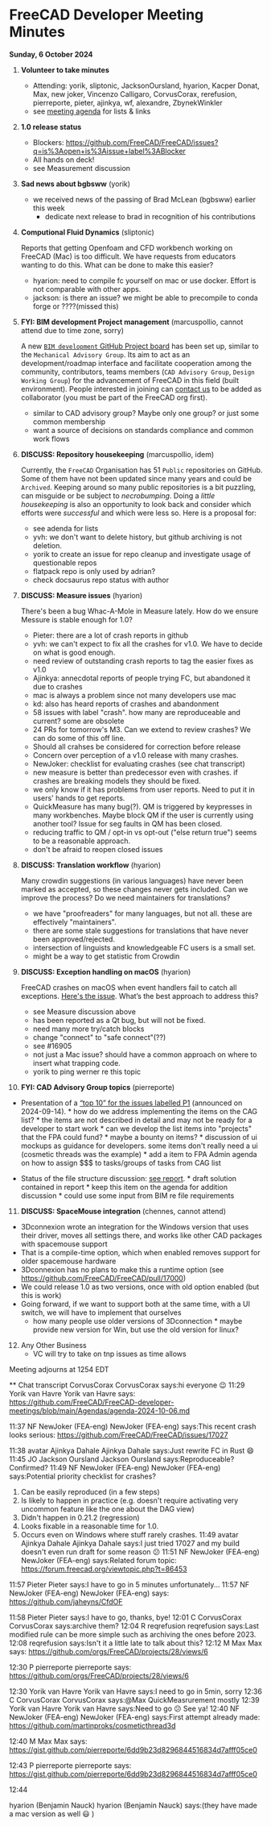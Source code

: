 # FreeCAD Developer Meeting Minutes

**Sunday, 6 October 2024**

1. **Volunteer to take minutes**
    * Attending: yorik, sliptonic, JacksonOursland, hyarion, Kacper Donat, Max, new joker, Vincenzo Calligaro, CorvusCorax, rerefusion,
     pierreporte, pieter, ajinkya, wf, alexandre, ZbynekWinkler
    * see [meeting agenda](https://github.com/FreeCAD/FreeCAD-developer-meetings/blob/main/Agendas/agenda-2024-10-06.md) for lists & links


2. **1.0 release status**

   - Blockers: https://github.com/FreeCAD/FreeCAD/issues?q=is%3Aopen+is%3Aissue+label%3ABlocker
   - All hands on deck!
   * see Measurement discussion


3. **Sad news about bgbsww** (yorik)
   * we received news of the passing of Brad McLean (bgbsww) earlier this week
        * dedicate next release to brad in recognition of his contributions


4. **Computional Fluid Dynamics** (sliptonic)

   Reports that getting Openfoam and CFD workbench working on FreeCAD (Mac) is too difficult.  We have requests from educators wanting to do this.  What can be done to make this easier?
    * hyarion: need to compile fc yourself on mac or use docker. Effort is not comparable with other apps.
    * jackson: is there an issue?  we might be able to precompile to conda forge or ????(missed this)


5. **FYI: BIM development Project management** (marcuspollio, cannot attend due to time zone, sorry)

   A new [`BIM development` GitHub Project board](https://github.com/orgs/FreeCAD/projects/31) has been set up, similar to the `Mechanical Advisory Group`. Its aim to act as an development/roadmap interface and facilitate cooperation among the community, contributors, teams members (`CAD Advisory Group`, `Design Working Group`) for the advancement of FreeCAD in this field (built environment). People interested in joining can [contact us](https://github.com/FreeCAD/FreeCAD/issues/16566) to be added as collaborator (you must be part of the FreeCAD org first).
    * similar to CAD advisory group?  Maybe only one group? or just some common membership
    * want a source of decisions on standards compliance and common work flows


6. **DISCUSS: Repository housekeeping** (marcuspollio, idem)

   Currently, the `FreeCAD` Organisation has 51 `Public` repositories on GitHub. Some of them have not been updated since many years and could be `Archived`. Keeping around so many public repositories is a bit puzzling, can misguide or be subject to *necrobumping*. Doing a *little housekeeping* is also an opportunity to look back and consider which efforts were *successful* and which were less so. Here is a proposal for:
    * see adenda for lists
    * yvh: we don't want to delete history, but github archiving is not deletion. 
    * yorik to create an issue for repo cleanup and investigate usage of questionable repos
    * flatpack repo is only used by adrian?
    * check docsaurus repo status with author


7. **DISCUSS: Measure issues** (hyarion)

   There's been a bug Whac-A-Mole in Measure lately. How do we ensure Messure is stable enough for 1.0?
    * Pieter: there are a lot of crash reports in github
    * yvh: we can't expect to fix all the crashes for v1.0.  We have to decide on what is good enough.
    * need review of outstanding crash reports to tag the easier fixes as v1.0
    * Ajinkya: annecdotal reports of people trying FC, but abandoned it due to crashes
    * mac is always a problem since not many developers use mac
    * kd: also has heard reports of crashes and abandonment
    * 58 issues with label "crash". how many are reproduceable and current?  some are obsolete
    * 24 PRs for tomorrow's M3. Can we extend to review crashes?  We can do some of this off line.
    * Should all crahses be considered for correction before release
    * Concern over perception of a v1.0 release with many crashes.
    * NewJoker: checklist for evaluating crashes (see chat transcript)
    * new measure is better than predecessor even with crashes.  if crashes are breaking models they should be fixed.
    * we only know if it has problems from user reports.  Need to put it in users' hands to get reports.
    * QuickMeasure has many bug(?).  QM is triggered by keypresses in many workbenches.  Maybe block QM if the user
      is currently using another tool?  Issue for seg faults in QM has been closed.
    * reducing traffic to QM / opt-in vs opt-out ("else return true") seems to be a reasonable approach.
    * don't be afraid to reopen closed issues
   

8. **DISCUSS: Translation workflow** (hyarion)

   Many crowdin suggestions (in various languages) have never been marked as accepted, so these changes never gets included. Can we improve the process? Do we need maintainers for translations?
    * we have "proofreaders" for many languages, but not all.  these are effectively "maintainers".
    * there are some stale suggestions for translations that have never been approved/rejected.
    * intersection of linguists and knowledgeable FC users is a small set.
    * might be a way to get statistic from Crowdin


9. **DISCUSS: Exception handling on macOS** (hyarion)

   FreeCAD crashes on macOS when event handlers fail to catch all exceptions. [Here's the issue](https://github.com/FreeCAD/FreeCAD/issues/16905). What’s the best approach to address this?
    * see Measure discussion above
    * has been reported as a Qt bug, but will not be fixed.
    * need many more try/catch blocks
    * change "connect" to "safe connect"(??)
    * see #16905
    * not just a Mac issue?  should have a common approach on where to insert what trapping code.
    * yorik to ping werner re this topic


10. **FYI: CAD Advisory Group topics** (pierreporte)

   - Presentation of a [“top 10” for the issues labelled P1](https://github.com/orgs/FreeCAD/projects/28/views/6) (announced on 2024-09-14).
    * how do we address implementing the items on the CAG list?
    * the items are not described in detail and may not be ready for a developer to start work
    * can we develop the list items into "projects" that the FPA could fund?
    * maybe a bounty on items?
    * discussion of ui mockups as guidance for developers.  some items don't really need a ui (cosmetic
      threads was the example)
    * add a item to FPA Admin agenda on how to assign $$$ to tasks/groups of tasks from CAG list

   - Status of the file structure discussion: [see report](https://gist.github.com/pierreporte/6dd9b23d8296844516834d7afff05ce0).
    * draft solution contained in report
    * keep this item on the agenda for addition discussion
    * could use some input from BIM re file requirements
        
    
11. **DISCUSS: SpaceMouse integration**  (chennes, cannot attend)

   - 3Dconnexion wrote an integration for the Windows version that uses their driver, moves all settings there, and works like other CAD packages with spacemouse support
   - That is a compile-time option, which when enabled removes support for older spacemouse hardware
   - 3Dconnexion has no plans to make this a runtime option (see https://github.com/FreeCAD/FreeCAD/pull/17000)
   - We could release 1.0 as two versions, once with old option enabled (but this is work)
   - Going forward, if we want to support both at the same time, with a UI switch, we will have to implement that ourselves
       * how many people use older versions of 3Dconnection
    * maybe provide new version for Win, but use the old version for linux?


12. Any Other Business
    * VC will try to take on tnp issues as time allows

Meeting adjourns at 1254 EDT


** 
Chat transcript
CorvusCorax
CorvusCorax says:hi everyone 😉 
11:29
Yorik van Havre
Yorik van Havre says:
https://github.com/FreeCAD/FreeCAD-developer-meetings/blob/main/Agendas/agenda-2024-10-06.md
 
11:37
NF
NewJoker (FEA-eng)
NewJoker (FEA-eng) says:This recent crash looks serious: 
https://github.com/FreeCAD/FreeCAD/issues/17027
 
11:38
avatar
Ajinkya Dahale
Ajinkya Dahale says:Just rewrite FC in Rust 😄 
11:45
JO
Jackson Oursland
Jackson Oursland says:Reproduceable? Confirmed? 
11:49
NF
NewJoker (FEA-eng)
NewJoker (FEA-eng) says:Potential priority checklist for crashes?
1. Can be easily reproduced (in a few steps)
2. Is likely to happen in practice (e.g. doesn't require activating very uncommon feature like the one about the DAG view)
3. Didn't happen in 0.21.2 (regression)
4. Looks fixable in a reasonable time for 1.0.
5. Occurs even on Windows where stuff rarely crashes. 
11:49
avatar
Ajinkya Dahale
Ajinkya Dahale says:I just tried 17027 and my build doesn't even run draft for some reason 😕 
11:51
NF
NewJoker (FEA-eng)
NewJoker (FEA-eng) says:Related forum topic: 
https://forum.freecad.org/viewtopic.php?t=86453
 
11:57
Pieter
Pieter says:I have to go in 5 minutes unfortunately... 
11:57
NF
NewJoker (FEA-eng)
NewJoker (FEA-eng) says:
https://github.com/jaheyns/CfdOF
 
11:58
Pieter
Pieter says:I have to go, thanks, bye! 
12:01
C
CorvusCorax
CorvusCorax says:archive them? 
12:04
R
reqrefusion
reqrefusion says:Last modified rule can be more simple such as archiving the ones before 2023. 
12:08
reqrefusion says:Isn't it a little late to talk about this? 
12:12
M
Max
Max says:
https://github.com/orgs/FreeCAD/projects/28/views/6
 
12:30
P
pierreporte
pierreporte says:
https://github.com/orgs/FreeCAD/projects/28/views/6
 
12:30
Yorik van Havre
Yorik van Havre says:I need to go in 5min, sorry 
12:36
C
CorvusCorax
CorvusCorax says:@Max QuickMeasrurement mostly 
12:39
Yorik van Havre
Yorik van Havre says:Need to go 😕 See ya! 
12:40
NF
NewJoker (FEA-eng)
NewJoker (FEA-eng) says:First attempt already made: 
https://github.com/martinproks/cosmeticthread3d
 
12:40
M
Max
Max says:
https://gist.github.com/pierreporte/6dd9b23d8296844516834d7afff05ce0
 
12:43
P
pierreporte
pierreporte says:
https://gist.github.com/pierreporte/6dd9b23d8296844516834d7afff05ce0
 
12:44

hyarion (Benjamin Nauck)
hyarion (Benjamin Nauck) says:(they have made a mac version as well 😃 ) 


